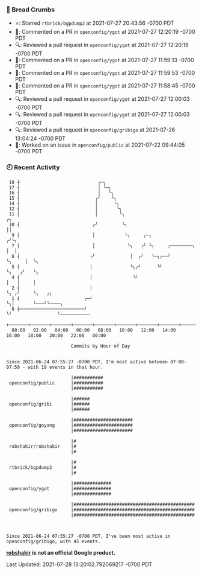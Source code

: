 ### 🍞 Bread Crumbs

 * ⭐️: Starred `rtbrick/bgpdump2` at 2021-07-27 20:43:56 -0700 PDT
 * 💬: Commented on a PR in  `openconfig/ygot` at 2021-07-27 12:20:19 -0700 PDT
 * 🔍: Reviewed a pull request in  `openconfig/ygot` at 2021-07-27 12:20:19 -0700 PDT
 * 💬: Commented on a PR in  `openconfig/ygot` at 2021-07-27 11:59:13 -0700 PDT
 * 💬: Commented on a PR in  `openconfig/ygot` at 2021-07-27 11:59:53 -0700 PDT
 * 💬: Commented on a PR in  `openconfig/ygot` at 2021-07-27 11:58:45 -0700 PDT
 * 🔍: Reviewed a pull request in  `openconfig/ygot` at 2021-07-27 12:00:03 -0700 PDT
 * 🔍: Reviewed a pull request in  `openconfig/ygot` at 2021-07-27 12:00:03 -0700 PDT
 * 🔍: Reviewed a pull request in  `openconfig/gribigo` at 2021-07-26 13:04:24 -0700 PDT
 * 👀: Worked on an issue in `openconfig/public` at 2021-07-22 09:44:05 -0700 PDT

### 🕘 Recent Activity
```
 18 ┼                             ╭─╮
 17 ┤                             │ ╰─╮
 16 ┤                             │   ╰╮
 15 ┤                            ╭╯    ╰╮
 14 ┤                            │      ╰╮
 12 ┤                            │       ╰╮
 11 ┤                            │        ╰╮                                 ╭╮
 10 ┤                           ╭╯         ╰╮                                ││
  9 ┤                           │           ╰╮     ╭─╮                      ╭╯╰╮
  7 ┤                           │            ╰╮   ╭╯ ╰╮     ╭────────╮      │  │
  6 ┤                          ╭╯             │  ╭╯   ╰─╮╭──╯        ╰╮     │  ╰╮
  5 ┤                          │              ╰╮╭╯      ╰╯            ╰╮   ╭╯   ╰╮
  4 ┤                          │               ╰╯                      │   │     │
  2 ┤                          │                                       ╰╮ ╭╯     ╰╮   ╭╮
  1 ┤                        ╭─╯                                        ╰╮│       ╰───╯╰────╮
  0 ┼────────────────────────╯                                           ╰╯                 ╰───────────
    +───────+───────+───────+───────+───────+───────+───────+───────+───────+───────+───────+───────+────
  00:00   02:00   04:00   06:00   08:00   10:00   12:00   14:00   16:00   18:00   20:00   22:00   00:00   

						Commits by Hour of Day


Since 2021-06-24 07:55:27 -0700 PDT, I'm most active between 07:00-07:59 - with 19 events in that hour.

```



```
                        |###########
 openconfig/public      |###########
                        |###########

                        |######
 openconfig/gribi       |######
                        |######

                        |######################
 openconfig/goyang      |######################
                        |######################

                        |#
 robshakir/robshakir    |#
                        |#

                        |#
 rtbrick/bgpdump2       |#
                        |#

                        |##############
 openconfig/ygot        |##############
                        |##############

                        |#############################################
 openconfig/gribigo     |#############################################
                        |#############################################



Since 2021-06-24 07:55:27 -0700 PDT, I've been most active in openconfig/gribigo, with 45 events.

```
**[robshakir](mailto:robjs@google.com) is not an official Google product.**  


Last Updated: 2021-07-28 13:20:02.792069217 -0700 PDT

